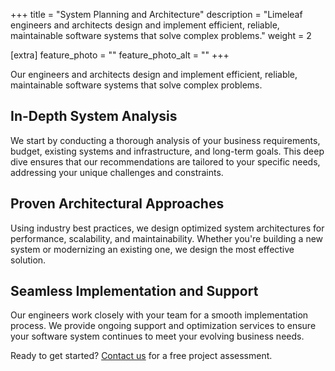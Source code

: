 +++
title = "System Planning and Architecture"
description = "Limeleaf engineers and architects design and implement efficient, reliable, maintainable software systems that solve complex problems."
weight = 2

[extra]
feature_photo = ""
feature_photo_alt = ""
+++

Our engineers and architects design and implement efficient, reliable, maintainable software systems that solve complex problems.

<!-- more -->

## In-Depth System Analysis

We start by conducting a thorough analysis of your business requirements, budget, existing systems and infrastructure, and long-term goals. This deep dive ensures that our recommendations are tailored to your specific needs, addressing your unique challenges and constraints.

## Proven Architectural Approaches

Using industry best practices, we design optimized system architectures for performance, scalability, and maintainability. Whether you're building a new system or modernizing an existing one, we design the most effective solution.

## Seamless Implementation and Support

Our engineers work closely with your team for a smooth implementation process. We provide ongoing support and optimization services to ensure your software system continues to meet your evolving business needs.

Ready to get started? [Contact us](https://limeleaf.net/contact/ "Contact us") for a free project assessment.
